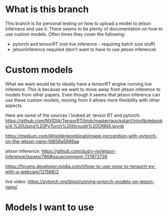# What is this branch
This branch is for personal testing on how to upload a model to jetson infernece and use it.
There seems to be plenty of documentation on how to use custom models. Often times they cover the following:
- pytorch and tensorRT (not live inference - requiring batch size stuff)
- jetsonInference required (don't want to have to use jetosn inference)

# Custom models
What we want would be to ideally have a tensorRT engine running live inference.
This is because we want to move away from jetson inference to models from other papers.
Even though it seems that jetson inference can use these custom models, moving from it allows more flexibility with other aspects

Here are some of the sources I looked at:
tensor RT and pytorch:
https://github.com/NVIDIA/TensorRT/blob/master/quickstart/IntroNotebooks/4.%20Using%20PyTorch%20through%20ONNX.ipynb

https://medium.com/@heldenkombinat/image-recognition-with-pytorch-on-the-jetson-nano-fd858a5686aa

jetson inference:
https://github.com/dusty-nv/jetson-inference/issues/786#issuecomment-721973736

https://forums.developer.nvidia.com/t/how-to-use-onnx-to-tensorrt-py-with-a-webcam/121568/2

live video:
https://pytorch.org/blog/running-pytorch-models-on-jetson-nano/

# Models I want to use


